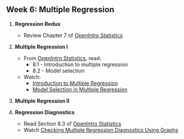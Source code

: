 Week 6: Multiple Regression
-----------------------

1. __Regression Redux__
    - Review Chapter 7 of [OpenIntro Statistics](https://drive.google.com/a/galvanize.com/file/d/0B-DHaDEbiOGkc1RycUtIcUtIelE/view)

2. __Multiple Regression I__
    - From [OpenIntro Statistics](https://drive.google.com/a/galvanize.com/file/d/0B-DHaDEbiOGkc1RycUtIcUtIelE/view), read:
    	- 8.1 - Introduction to multiple regression
    	- 8.2 - Model selection
	- Watch:
		- [Introduction to Multiple Regression](https://www.youtube.com/watch?v=sQpAuyfEYZg)
    	- [Model Selection in Multiple Regression](https://www.youtube.com/watch?v=VB1qSwoF-l0)

3. __Multiple Regression II__


4. __Regression Diagnostics__
    - Read Section 8.3 of [OpenIntro Statistics](https://drive.google.com/a/galvanize.com/file/d/0B-DHaDEbiOGkc1RycUtIcUtIelE/view)
	- Watch [Checking Multiple Regression Diagnostics Using Graphs](https://www.youtube.com/watch?v=3KSUeYMKt5A)
